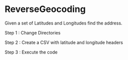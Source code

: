 # ReverseGeocoding
Given a set of Latitudes and Longitudes find the address.

Step 1 : Change Directories 

Step 2 : Create a CSV with latitude and longitude headers

Step 3 : Execute the code
